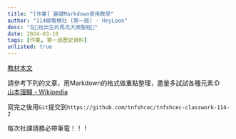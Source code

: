 ```yaml
---
title: "[作業] 基礎Markdown使用教學"
author: "114級電機社 (第一屆) - HeyLoon"
desc: "在🐔社出生的馬克大奧聖經🫶"
date: 2024-03-10
tags: [作業, 第一屆歷史資料]
unlisted: true
---
```


[教材本文](/post/material/markdown)

請參考下列的文章，用Markdown的格式做重點整理，盡量多試試各種元素:D  
[山本理顯 - Wikipedia](https://zh.wikipedia.org/wiki/%E5%B1%B1%E6%9C%AC%E7%90%86%E6%98%BE)

寫完之後用`Git`提交到`https://github.com/tnfshcec/tnfshcec-classwork-114-2`

每次社課請務必帶筆電！！！
